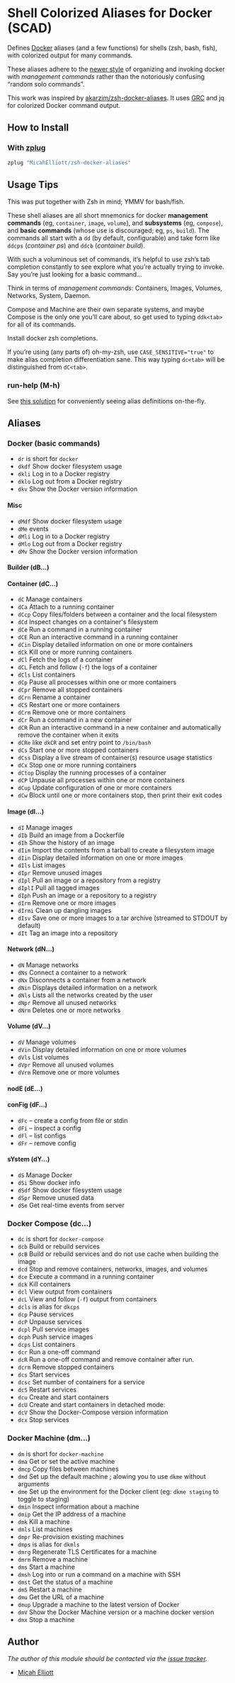 #  Shell Colorized Aliases for Docker (SCAD)

Defines [Docker][1] aliases (and a few functions) for shells (zsh,
bash, fish), with colorized output for many commands.

These aliases adhere to the [newer
style](https://blog.couchbase.com/docker-1-13-management-commands/) of
organizing and invoking docker with *management commands* rather than
the notoriously confusing “random solo commands”.

This work was inspired by
[akarzim/zsh-docker-aliases](https://github.com/akarzim/zsh-docker-aliases).
It uses [GRC](https://github.com/garabik/grc) and jq for colorized
Docker command output.

## How to Install

### With [zplug][2]

```sh
zplug "MicahElliott/zsh-docker-aliases"
```

## Usage Tips

This was put together with Zsh in mind; YMMV for bash/fish.

These shell aliases are all short mnemonics for docker **management
commands** (eg, `container`, `image`, `volume`), and **subsystems**
(eg, `compose`), and **basic commands** (whose use is discouraged; eg,
`ps`, `build`).  The commands all start with a `dd` (by default,
configurable) and take form like `ddcps` (*container ps*) and `ddcb`
(*container build*).

With such a voluminous set of commands, it’s helpful to use zsh’s tab
completion constantly to see explore what you’re actually trying to
invoke.  Say you’re just looking for a basic command…

Think in terms of *management commands*: Containers, Images, Volumes,
Networks, System, Daemon.

Compose and Machine are their own separate systems, and maybe Compose
is the only one you’ll care about, so get used to typing `ddk<tab>` for
all of its commands.

Install docker zsh completions.

If you’re using (any parts of) oh-my-zsh, use `CASE_SENSITIVE="true"`
to make alias completion differentiation sane.  This way typing
`dc<tab>` will be distinguished from `dC<tab>`.

### run-help (M-h)

See [this solution](https://stackoverflow.com/a/46415388/326516) for
conveniently seeing alias definitions on-the-fly.

## Aliases

### Docker (basic commands)

- `dr` is short for `docker`
- `dkdf` Show docker filesystem usage
- `dkli` Log in to a Docker registry
- `dklo` Log out from a Docker registry
- `dkv` Show the Docker version information

#### Misc

- `dMdf` Show docker filesystem usage
- `dMe` events
- `dMli` Log in to a Docker registry
- `dMlo` Log out from a Docker registry
- `dMv` Show the Docker version information

#### Builder (dB…)

#### Container (dC…)

- `dC` Manage containers
- `dCa` Attach to a running container
- `dCcp` Copy files/folders between a container and the local filesystem
- `dCd` Inspect changes on a container's filesystem
- `dCe` Run a command in a running container
- `dCE` Run an interactive command in a running container
- `dCin` Display detailed information on one or more containers
- `dCk` Kill one or more running containers
- `dCl` Fetch the logs of a container
- `dCL` Fetch and follow (`-f`) the logs of a container
- `dCls` List containers
- `dCp` Pause all processes within one or more containers
- `dCpr` Remove all stopped containers
- `dCrn` Rename a container
- `dCS` Restart one or more containers
- `dCrm` Remove one or more containers
- `dCr` Run a command in a new container
- `dCR` Run an interactive command in a new container and automatically remove the container when it exits
- `dCRe` like `dkCR` and set entry point to `/bin/bash`
- `dCs` Start one or more stopped containers
- `dCss` Display a live stream of container(s) resource usage statistics
- `dCx` Stop one or more running containers
- `dCtop` Display the running processes of a container
- `dCP` Unpause all processes within one or more containers
- `dCup` Update configuration of one or more containers
- `dCw` Block until one or more containers stop, then print their exit codes

#### Image (dI…)

- `dI` Manage images
- `dIb` Build an image from a Dockerfile
- `dIh` Show the history of an image
- `dIim` Import the contents from a tarball to create a filesystem image
- `dIin` Display detailed information on one or more images
- `dIls` List images
- `dIpr` Remove unused images
- `dIpl` Pull an image or a repository from a registry
- `dIplI` Pull all tagged images
- `dIph` Push an image or a repository to a registry
- `dIrm` Remove one or more images
- `dIrmi` Clean up dangling images
- `dIsv` Save one or more images to a tar archive (streamed to STDOUT by default)
- `dIt` Tag an image into a repository

#### Network (dN…)

- `dN` Manage networks
- `dNs` Connect a container to a network
- `dNx` Disconnects a container from a network
- `dNin` Displays detailed information on a network
- `dNls` Lists all the networks created by the user
- `dNpr` Remove all unused networks
- `dNrm` Deletes one or more networks

#### Volume (dV…)

- `dV` Manage volumes
- `dVin` Display detailed information on one or more volumes
- `dVls` List volumes
- `dVpr` Remove all unused volumes
- `dVrm` Remove one or more volumes

#### nodE (dE…)

#### conFig (dF…)

- `dFc` – create a config from file or stdin
- `dFi` – inspect a config
- `dFl` – list configs
- `dFr` – remove config

#### sYstem (dY…)

- `dS` Manage Docker
- `dSi` Show docker info
- `dSdf` Show docker filesystem usage
- `dSpr` Remove unused data
- `dSe` Get real-time events from server


### Docker Compose (dc…)

- `dc` is short for `docker-compose`
- `dcb` Build or rebuild services
- `dcB` Build or rebuild services and do not use cache when building the image
- `dcd` Stop and remove containers, networks, images, and volumes
- `dce` Execute a command in a running container
- `dck` Kill containers
- `dcl` View output from containers
- `dcL` View and follow (`-f`) output from containers
- `dcls` is alias for `dkcps`
- `dcp` Pause services
- `dcP` Unpause services
- `dcpl` Pull service images
- `dcph` Push service images
- `dcps` List containers
- `dcr` Run a one-off command
- `dcR` Run a one-off command and remove container after run.
- `dcrm` Remove stopped containers
- `dcs` Start services
- `dcsc` Set number of containers for a service
- `dcS` Restart services
- `dcu` Create and start containers
- `dcU` Create and start containers in detached mode:
- `dcV` Show the Docker-Compose version information
- `dcx` Stop services

### Docker Machine (dm…)

- `dm` is short for `docker-machine`
- `dma` Get or set the active machine
- `dmcp` Copy files between machines
- `dmd` Set up the default machine ; alowing you to use `dkme` without arguments
- `dme` Set up the environment for the Docker client (eg: `dkme staging` to toggle to staging)
- `dmin` Inspect information about a machine
- `dmip` Get the IP address of a machine
- `dmk` Kill a machine
- `dmls` List machines
- `dmpr` Re-provision existing machines
- `dmps` is alias for `dkmls`
- `dmrg` Regenerate TLS Certificates for a machine
- `dmrm` Remove a machine
- `dms` Start a machine
- `dmsh` Log into or run a command on a machine with SSH
- `dmst` Get the status of a machine
- `dmS` Restart a machine
- `dmu` Get the URL of a machine
- `dmup` Upgrade a machine to the latest version of Docker
- `dmV` Show the Docker Machine version or a machine docker version
- `dmx` Stop a machine

## Author

*The author of this module should be contacted via the [issue tracker][3].*

- [Micah Elliott](https://github.com/MicahElliott)

[1]: https://www.docker.com/
[2]: https://github.com/zplug/zplug
[3]: https://github.com/MicahElliott/zsh-docker-grc-aliases/issues
